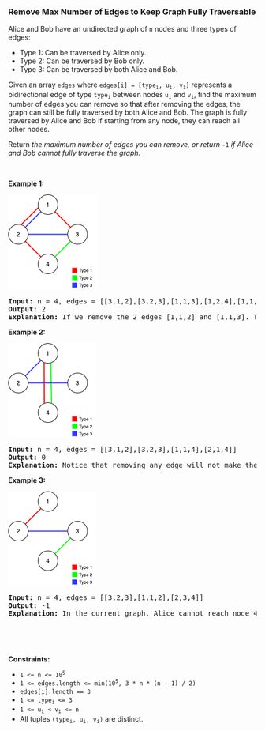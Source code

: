 
<h3>Remove Max Number of Edges to Keep Graph Fully Traversable</h3>
<div><p>Alice and Bob have an undirected graph of <code>n</code> nodes and three types of edges:</p>
<ul>
<li>Type 1: Can be traversed by Alice only.</li>
<li>Type 2: Can be traversed by Bob only.</li>
<li>Type 3: Can be traversed by both Alice and Bob.</li>
</ul>
<p>Given an array <code>edges</code> where <code>edges[i] = [type<sub>i</sub>, u<sub>i</sub>, v<sub>i</sub>]</code> represents a bidirectional edge of type <code>type<sub>i</sub></code> between nodes <code>u<sub>i</sub></code> and <code>v<sub>i</sub></code>, find the maximum number of edges you can remove so that after removing the edges, the graph can still be fully traversed by both Alice and Bob. The graph is fully traversed by Alice and Bob if starting from any node, they can reach all other nodes.</p>
<p>Return <em>the maximum number of edges you can remove, or return</em> <code>-1</code> <em>if Alice and Bob cannot fully traverse the graph.</em></p>
<p> </p>
<p><strong>Example 1:</strong></p>
<p><strong><img alt="" src="assets/ed13fdc84b6445f1b718677e988c48b3.png" style="width: 179px; height: 191px;"/></strong></p>
<pre><strong>Input:</strong> n = 4, edges = [[3,1,2],[3,2,3],[1,1,3],[1,2,4],[1,1,2],[2,3,4]]
<strong>Output:</strong> 2
<strong>Explanation: </strong>If we remove the 2 edges [1,1,2] and [1,1,3]. The graph will still be fully traversable by Alice and Bob. Removing any additional edge will not make it so. So the maximum number of edges we can remove is 2.
</pre>
<p><strong>Example 2:</strong></p>
<p><strong><img alt="" src="assets/532a17f851724710b43228d3e12c3933.png" style="width: 178px; height: 190px;"/></strong></p>
<pre><strong>Input:</strong> n = 4, edges = [[3,1,2],[3,2,3],[1,1,4],[2,1,4]]
<strong>Output:</strong> 0
<strong>Explanation: </strong>Notice that removing any edge will not make the graph fully traversable by Alice and Bob.
</pre>
<p><strong>Example 3:</strong></p>
<p><strong><img alt="" src="assets/9a5066984feb4a58a449438f3eddf58d.png" style="width: 178px; height: 190px;"/></strong></p>
<pre><strong>Input:</strong> n = 4, edges = [[3,2,3],[1,1,2],[2,3,4]]
<strong>Output:</strong> -1
<b>Explanation: </b>In the current graph, Alice cannot reach node 4 from the other nodes. Likewise, Bob cannot reach 1. Therefore it's impossible to make the graph fully traversable.</pre>
<p> </p>
<p> </p>
<p><strong>Constraints:</strong></p>
<ul>
<li><code>1 &lt;= n &lt;= 10<sup>5</sup></code></li>
<li><code>1 &lt;= edges.length &lt;= min(10<sup>5</sup>, 3 * n * (n - 1) / 2)</code></li>
<li><code>edges[i].length == 3</code></li>
<li><code>1 &lt;= type<sub>i</sub> &lt;= 3</code></li>
<li><code>1 &lt;= u<sub>i</sub> &lt; v<sub>i</sub> &lt;= n</code></li>
<li>All tuples <code>(type<sub>i</sub>, u<sub>i</sub>, v<sub>i</sub>)</code> are distinct.</li>
</ul>
</div>

